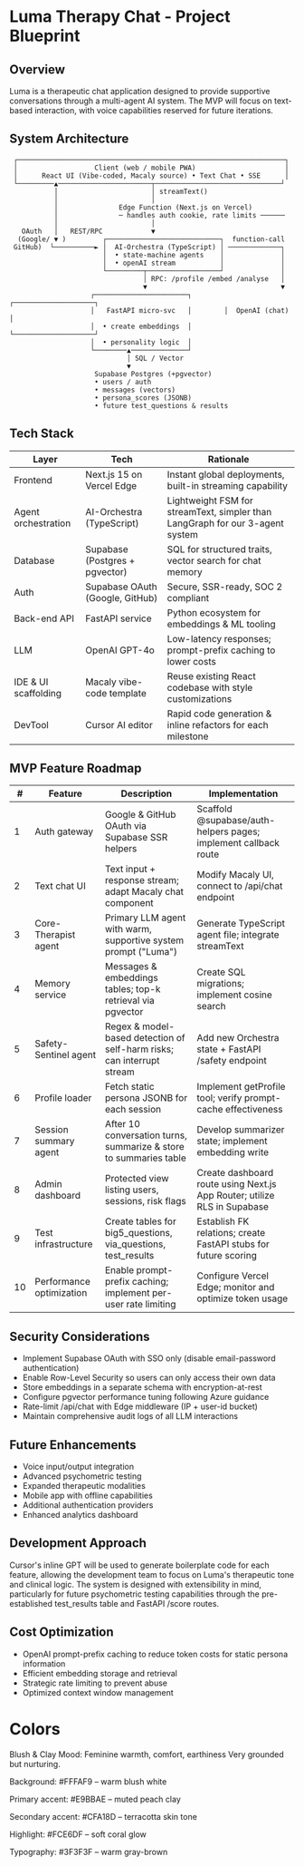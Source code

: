 # Luma Therapy Chat - Project Blueprint

## Overview
Luma is a therapeutic chat application designed to provide supportive conversations through a multi-agent AI system. The MVP will focus on text-based interaction, with voice capabilities reserved for future iterations.

## System Architecture

```
 ┌──────────────────────────────────────────────────────────────────┐
 │                   Client (web / mobile PWA)                      │
 │      React UI (Vibe-coded, Macaly source) • Text Chat • SSE      │
 └─────────▲───────────────────────┬───────────────────────────────┘
           │                       │ streamText()
           │                       │
           │               Edge Function (Next.js on Vercel)
           │               ─ handles auth cookie, rate limits ──────
           │                       │
   OAuth   │   REST/RPC            ▼                                   
  (Google/ ▼ )         ┌────────────────────────────┐  function-call
 GitHub)  └──────────► │  AI-Orchestra (TypeScript) │ ─────────────┐
                       │  • state-machine agents    │              │
                       │  • openAI stream           │              │
                       └─────────┬──────────────────┘              │
                                 │ RPC: /profile /embed /analyse   │
                                 ▼                                 ▼
                    ┌───────────────────────┐        ┌────────────────────┐
                    │   FastAPI micro-svc   │        │  OpenAI (chat)     │
                    │  • create embeddings  │        └────────────────────┘
                    │  • personality logic  │
                    └────────▲──────────────┘
                             │ SQL / Vector
                             ▼
                     Supabase Postgres (+pgvector)
                     • users / auth
                     • messages (vectors)
                     • persona_scores (JSONB)
                     • future test_questions & results
```

## Tech Stack

| Layer | Tech | Rationale |
|-------|------|-----------|
| Frontend | Next.js 15 on Vercel Edge | Instant global deployments, built-in streaming capability |
| Agent orchestration | AI-Orchestra (TypeScript) | Lightweight FSM for streamText, simpler than LangGraph for our 3-agent system |
| Database | Supabase (Postgres + pgvector) | SQL for structured traits, vector search for chat memory |
| Auth | Supabase OAuth (Google, GitHub) | Secure, SSR-ready, SOC 2 compliant |
| Back-end API | FastAPI service | Python ecosystem for embeddings & ML tooling |
| LLM | OpenAI GPT-4o | Low-latency responses; prompt-prefix caching to lower costs |
| IDE & UI scaffolding | Macaly vibe-code template | Reuse existing React codebase with style customizations |
| DevTool | Cursor AI editor | Rapid code generation & inline refactors for each milestone |

## MVP Feature Roadmap

| # | Feature | Description | Implementation |
|---|---------|-------------|----------------|
| 1 | Auth gateway | Google & GitHub OAuth via Supabase SSR helpers | Scaffold @supabase/auth-helpers pages; implement callback route |
| 2 | Text chat UI | Text input + response stream; adapt Macaly chat component | Modify Macaly UI, connect to /api/chat endpoint |
| 3 | Core-Therapist agent | Primary LLM agent with warm, supportive system prompt ("Luma") | Generate TypeScript agent file; integrate streamText |
| 4 | Memory service | Messages & embeddings tables; top-k retrieval via pgvector | Create SQL migrations; implement cosine search |
| 5 | Safety-Sentinel agent | Regex & model-based detection of self-harm risks; can interrupt stream | Add new Orchestra state + FastAPI /safety endpoint |
| 6 | Profile loader | Fetch static persona JSONB for each session | Implement getProfile tool; verify prompt-cache effectiveness |
| 7 | Session summary agent | After 10 conversation turns, summarize & store to summaries table | Develop summarizer state; implement embedding write |
| 8 | Admin dashboard | Protected view listing users, sessions, risk flags | Create dashboard route using Next.js App Router; utilize RLS in Supabase |
| 9 | Test infrastructure | Create tables for big5_questions, via_questions, test_results | Establish FK relations; create FastAPI stubs for future scoring |
| 10 | Performance optimization | Enable prompt-prefix caching; implement per-user rate limiting | Configure Vercel Edge; monitor and optimize token usage |

## Security Considerations

- Implement Supabase OAuth with SSO only (disable email-password authentication)
- Enable Row-Level Security so users can only access their own data
- Store embeddings in a separate schema with encryption-at-rest
- Configure pgvector performance tuning following Azure guidance
- Rate-limit /api/chat with Edge middleware (IP + user-id bucket)
- Maintain comprehensive audit logs of all LLM interactions

## Future Enhancements

- Voice input/output integration
- Advanced psychometric testing
- Expanded therapeutic modalities
- Mobile app with offline capabilities
- Additional authentication providers
- Enhanced analytics dashboard

## Development Approach

Cursor's inline GPT will be used to generate boilerplate code for each feature, allowing the development team to focus on Luma's therapeutic tone and clinical logic. The system is designed with extensibility in mind, particularly for future psychometric testing capabilities through the pre-established test_results table and FastAPI /score routes.

## Cost Optimization

- OpenAI prompt-prefix caching to reduce token costs for static persona information
- Efficient embedding storage and retrieval
- Strategic rate limiting to prevent abuse
- Optimized context window management

# Colors
Blush & Clay
Mood: Feminine warmth, comfort, earthiness
Very grounded but nurturing.

Background: #FFFAF9 – warm blush white

Primary accent: #E9BBAE – muted peach clay

Secondary accent: #CFA18D – terracotta skin tone

Highlight: #FCE6DF – soft coral glow

Typography: #3F3F3F – warm gray-brown